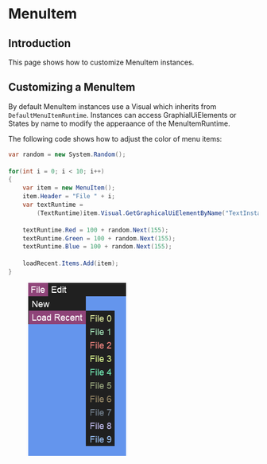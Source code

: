 # MenuItem

## Introduction

This page shows how to customize MenuItem instances.

## Customizing a MenuItem

By default MenuItem instances use a Visual which inherits from `DefaultMenuItemRuntime`. Instances can access GraphialUiElements or States by name to modify the apperaance of the MenuItemRuntime.

The following code shows how to adjust the color of menu items:

```csharp
var random = new System.Random();

for(int i = 0; i < 10; i++)
{
    var item = new MenuItem();
    item.Header = "File " + i;
    var textRuntime = 
        (TextRuntime)item.Visual.GetGraphicalUiElementByName("TextInstance");

    textRuntime.Red = 100 + random.Next(155);
    textRuntime.Green = 100 + random.Next(155);
    textRuntime.Blue = 100 + random.Next(155);

    loadRecent.Items.Add(item);
}
```

<figure><img src="../../../../.gitbook/assets/20_15 51 35.png" alt=""><figcaption></figcaption></figure>
